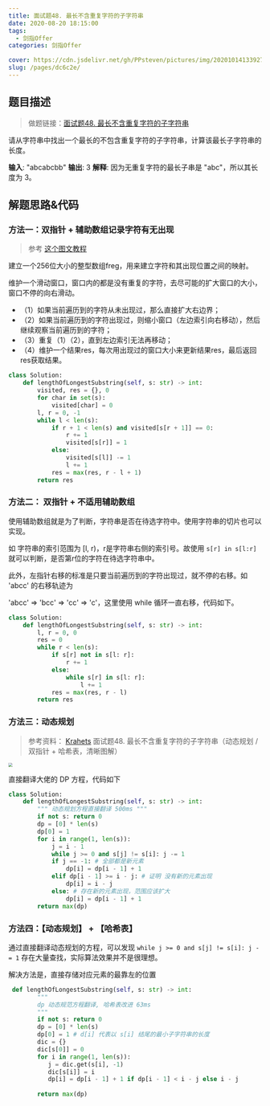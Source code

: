 ```yaml
---
title: 面试题48. 最长不含重复字符的子字符串
date: 2020-08-20 18:15:00
tags: 
  - 剑指Offer
categories: 剑指Offer

cover: https://cdn.jsdelivr.net/gh/PPsteven/pictures/img/20201014133927.png
slug: /pages/dc6c2e/
---
```


## 题目描述

> 做题链接：[面试题48. 最长不含重复字符的子字符串](https://leetcode-cn.com/problems/zui-chang-bu-han-zhong-fu-zi-fu-de-zi-zi-fu-chuan-lcof/)

请从字符串中找出一个最长的不包含重复字符的子字符串，计算该最长子字符串的长度。

**输入**: "abcabcbb"
**输出**: 3 
**解释**: 因为无重复字符的最长子串是 "abc"，所以其长度为 3。


<!--more-->

## 解题思路&代码

### 方法一：双指针 + 辅助数组记录字符有无出现

> 参考 [这个图文教程](https://mp.weixin.qq.com/s/rm_Pqy7Mj3KTq2Dmk32ERA)

​    建立一个256位大小的整型数组freg，用来建立字符和其出现位置之间的映射。

​    维护一个滑动窗口，窗口内的都是没有重复的字符，去尽可能的扩大窗口的大小，窗口不停的向右滑动。

- （1）如果当前遍历到的字符从未出现过，那么直接扩大右边界；
- （2）如果当前遍历到的字符出现过，则缩小窗口（左边索引向右移动），然后继续观察当前遍历到的字符；
- （3）重复（1）（2），直到左边索引无法再移动；
- （4）维护一个结果res，每次用出现过的窗口大小来更新结果res，最后返回res获取结果。

```python
class Solution:
    def lengthOfLongestSubstring(self, s: str) -> int:
        visited, res = {}, 0
        for char in set(s):
            visited[char] = 0
        l, r = 0, -1
        while l < len(s):
            if r + 1 < len(s) and visited[s[r + 1]] == 0:
                r += 1
                visited[s[r]] = 1
            else:
                visited[s[l]] -= 1
                l += 1
            res = max(res, r - l + 1)
        return res 
```

### 方法二： 双指针 + 不适用辅助数组

使用辅助数组就是为了判断，字符串是否在待选字符中。使用字符串的切片也可以实现。

如 字符串的索引范围为 [l, r)，r是字符串右侧的索引号。故使用 `s[r] in s[l:r]`就可以判断，是否第r位的字符在待选字符串中。

此外，左指针右移的标准是只要当前遍历到的字符出现过，就不停的右移。如 'abcc' 的右移轨迹为

'abcc' => 'bcc' => 'cc' => 'c'，这里使用 while 循环一直右移，代码如下。

```python
class Solution:
    def lengthOfLongestSubstring(self, s: str) -> int:
        l, r = 0, 0
        res = 0
        while r < len(s):
            if s[r] not in s[l: r]:
                r += 1
            else:
                while s[r] in s[l: r]:
                    l += 1
            res = max(res, r - l)
        return res 
```



### 方法三：动态规划

> 参考资料： [Krahets](https://leetcode-cn.com/u/jyd/) 面试题48. 最长不含重复字符的子字符串（动态规划 / 双指针 + 哈希表，清晰图解）

<img src="https://cdn.jsdelivr.net/gh/PPsteven/pictures/img/20200712005837.png" style="zoom: 50%;" />

直接翻译大佬的 DP 方程，代码如下

```python
class Solution:
    def lengthOfLongestSubstring(self, s: str) -> int:
        """ 动态规划方程直接翻译 500ms """
        if not s: return 0 
        dp = [0] * len(s)
        dp[0] = 1
        for i in range(1, len(s)):
            j = i - 1
            while j >= 0 and s[j] != s[i]: j -= 1
            if j == -1: # 全部都是新元素
                dp[i] = dp[i - 1] + 1
            elif dp[i - 1] >= i - j: # 证明 没有新的元素出现
                dp[i] = i - j
            else: # 存在新的元素出现，范围应该扩大
                dp[i] = dp[i - 1] + 1
        return max(dp)
```



### 方法四：【动态规划】 + 【哈希表】

通过直接翻译动态规划的方程，可以发现 `while j >= 0 and s[j] != s[i]: j -= 1` 存在大量查找，实际算法效果并不是很理想。

解决方法是，直接存储对应元素的最靠左的位置

```python
 def lengthOfLongestSubstring(self, s: str) -> int:
        """
        dp 动态规范方程翻译, 哈希表改进 63ms
        """
        if not s: return 0
        dp = [0] * len(s)
        dp[0] = 1 # d[i] 代表以 s[i] 结尾的最小子字符串的长度
        dic = {}
        dic[s[0]] = 0
        for i in range(1, len(s)):
           j = dic.get(s[i], -1)
           dic[s[i]] = i
           dp[i] = dp[i - 1] + 1 if dp[i - 1] < i - j else i - j
           
        return max(dp)
```